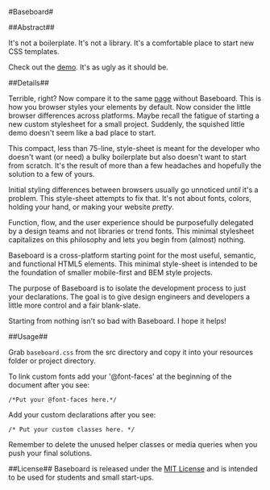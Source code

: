 #Baseboard#

##Abstract##

It's not a boilerplate. It's not a library. It's a comfortable place to start new CSS templates.

Check out the [demo](http://taylor-vann.github.io/baseboard). It's as ugly as it should be. 

##Details##

Terrible, right? Now compare it to the same [page](example/plank.html) without Baseboard. This is how you browser styles your elements by default. Now consider the little browser differences across platforms. Maybe recall the fatigue of starting a new custom stylesheet for a small project. Suddenly, the squished little demo doesn't seem like a bad place to start.

This compact, less than 75-line, style-sheet is meant for the developer who doesn't want (or need) a bulky boilerplate but also doesn't want to start from scratch. It's the result of more than a few headaches and hopefully the solution to a few of yours.

Initial styling differences between browsers usually go unnoticed *until* it's a problem. This style-sheet attempts to fix that. It's not about fonts, colors, holding your hand, or making your website *pretty*. 

Function, flow, and the user experience should be purposefully delegated by a design teams and not libraries or trend fonts. This minimal stylesheet capitalizes on this philosophy and lets you begin from (almost) nothing.

Baseboard is a cross-platform starting point for the most useful, semantic, and functional HTML5 elements. This minimal style-sheet is intended to be the foundation of smaller mobile-first and BEM style projects.

The purpose of Baseboard is to isolate the development process to just your declarations. The goal is to give design engineers and developers a little more control and a fair blank-slate.

Starting from nothing isn't so bad with Baseboard. 
I hope it helps!

##Usage##

Grab `baseboard.css` from the src directory and copy it into your resources folder or project directory.

To link custom fonts add your '@font-faces' at the beginning of the document after you see:

`/*Put your @font-faces here.*/`

Add your custom declarations after you see:

`/* Put your custom classes here. */`

Remember to delete the unused helper classes or media queries when you push your final solutions.

##License##
Baseboard is released under the [MIT License]() and is intended to be used for students and small start-ups.
